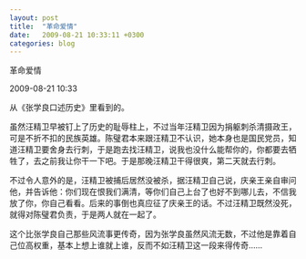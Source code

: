 ```yaml
---
layout: post
title:  "革命爱情"
date:   2009-08-21 10:33:11 +0300
categories: blog
---
```

革命爱情

2009-08-21 10:33

从《张学良口述历史》里看到的。

虽然汪精卫早被钉上了历史的耻辱柱上，不过当年汪精卫因为捐躯刺杀清摄政王，可是不折不扣的民族英雄。陈璧君本来跟汪精卫不认识，她本身也是国民党员，知道汪精卫要舍身去行刺，于是跑去找汪精卫，说我也没什么能帮你的，你都要去牺牲了，去之前我让你干一下吧。于是那晚汪精卫干得很爽，第二天就去行刺。

不过令人意外的是，汪精卫被捕后居然没被杀，据汪精卫自己说，庆亲王亲自审问他，并告诉他：你们现在恨我们满清，等你们自己上台了也好不到哪儿去，不信我放了你，你自己看看。后来的事倒也真应征了庆亲王的话。不过汪精卫既然没死，就得对陈璧君负责，于是两人就在一起了。

这个比张学良自己那些风流事更传奇，因为张学良虽然风流无数，不过他是靠着自己位高权重，基本上想上谁就上谁，反而不如汪精卫这一段来得传奇……
